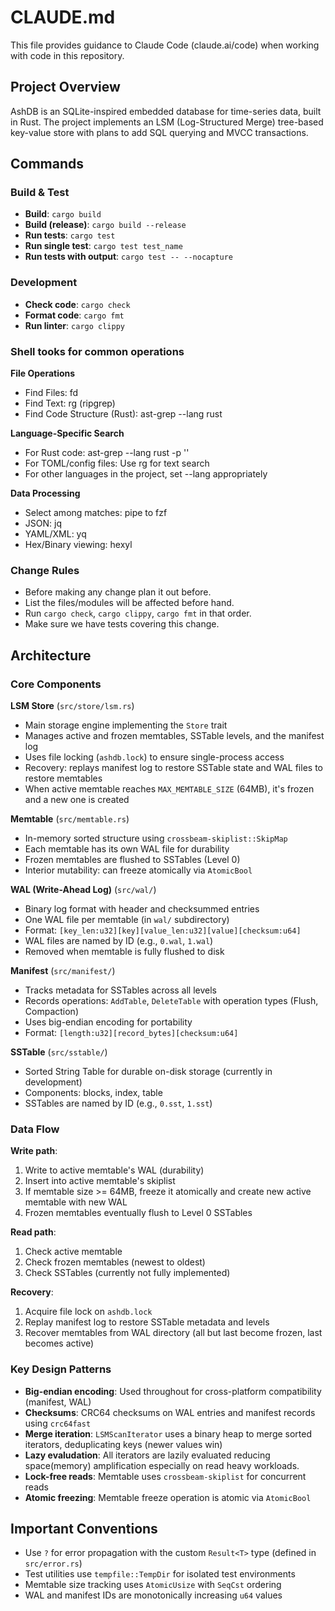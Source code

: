 # CLAUDE.md

This file provides guidance to Claude Code (claude.ai/code) when working with code in this repository.

## Project Overview

AshDB is an SQLite-inspired embedded database for time-series data, built in Rust. The project implements an LSM (Log-Structured Merge) tree-based key-value store with plans to add SQL querying and MVCC transactions.

## Commands

### Build & Test
- **Build**: `cargo build`
- **Build (release)**: `cargo build --release`
- **Run tests**: `cargo test`
- **Run single test**: `cargo test test_name`
- **Run tests with output**: `cargo test -- --nocapture`

### Development
- **Check code**: `cargo check`
- **Format code**: `cargo fmt`
- **Run linter**: `cargo clippy`

### Shell tooks for common operations

**File Operations**

- Find Files: fd
- Find Text: rg (ripgrep)
- Find Code Structure (Rust): ast-grep --lang rust

**Language-Specific Search**

- For Rust code: ast-grep --lang rust -p '<pattern>'
- For TOML/config files: Use rg for text search
- For other languages in the project, set --lang appropriately

**Data Processing**

- Select among matches: pipe to fzf
- JSON: jq
- YAML/XML: yq
- Hex/Binary viewing: hexyl

### Change Rules

- Before making any change plan it out before.
- List the files/modules will be affected before hand.
- Run `cargo check`, `cargo clippy`, `cargo fmt` in that order.
- Make sure we have tests covering this change.

## Architecture

### Core Components

**LSM Store** (`src/store/lsm.rs`)
- Main storage engine implementing the `Store` trait
- Manages active and frozen memtables, SSTable levels, and the manifest log
- Uses file locking (`ashdb.lock`) to ensure single-process access
- Recovery: replays manifest log to restore SSTable state and WAL files to restore memtables
- When active memtable reaches `MAX_MEMTABLE_SIZE` (64MB), it's frozen and a new one is created

**Memtable** (`src/memtable.rs`)
- In-memory sorted structure using `crossbeam-skiplist::SkipMap`
- Each memtable has its own WAL file for durability
- Frozen memtables are flushed to SSTables (Level 0)
- Interior mutability: can freeze atomically via `AtomicBool`

**WAL (Write-Ahead Log)** (`src/wal/`)
- Binary log format with header and checksummed entries
- One WAL file per memtable (in `wal/` subdirectory)
- Format: `[key_len:u32][key][value_len:u32][value][checksum:u64]`
- WAL files are named by ID (e.g., `0.wal`, `1.wal`)
- Removed when memtable is fully flushed to disk

**Manifest** (`src/manifest/`)
- Tracks metadata for SSTables across all levels
- Records operations: `AddTable`, `DeleteTable` with operation types (Flush, Compaction)
- Uses big-endian encoding for portability
- Format: `[length:u32][record_bytes][checksum:u64]`

**SSTable** (`src/sstable/`)
- Sorted String Table for durable on-disk storage (currently in development)
- Components: blocks, index, table
- SSTables are named by ID (e.g., `0.sst`, `1.sst`)

### Data Flow

**Write path**:
1. Write to active memtable's WAL (durability)
2. Insert into active memtable's skiplist
3. If memtable size >= 64MB, freeze it atomically and create new active memtable with new WAL
4. Frozen memtables eventually flush to Level 0 SSTables

**Read path**:
1. Check active memtable
2. Check frozen memtables (newest to oldest)
3. Check SSTables (currently not fully implemented)

**Recovery**:
1. Acquire file lock on `ashdb.lock`
2. Replay manifest log to restore SSTable metadata and levels
3. Recover memtables from WAL directory (all but last become frozen, last becomes active)

### Key Design Patterns

- **Big-endian encoding**: Used throughout for cross-platform compatibility (manifest, WAL)
- **Checksums**: CRC64 checksums on WAL entries and manifest records using `crc64fast`
- **Merge iteration**: `LSMScanIterator` uses a binary heap to merge sorted iterators, deduplicating keys (newer values win)
- **Lazy evaludation**: All iterators are lazily evaluated reducing space(memory) amplification especially on read heavy workloads.
- **Lock-free reads**: Memtable uses `crossbeam-skiplist` for concurrent reads
- **Atomic freezing**: Memtable freeze operation is atomic via `AtomicBool`

## Important Conventions

- Use `?` for error propagation with the custom `Result<T>` type (defined in `src/error.rs`)
- Test utilities use `tempfile::TempDir` for isolated test environments
- Memtable size tracking uses `AtomicUsize` with `SeqCst` ordering
- WAL and manifest IDs are monotonically increasing `u64` values
